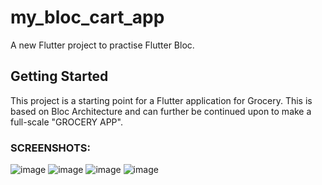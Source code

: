 # my_bloc_cart_app

A new Flutter project to practise Flutter Bloc.

## Getting Started

This project is a starting point for a Flutter application for Grocery. This is based on Bloc Architecture and can further be continued upon to make a full-scale "GROCERY APP".

### SCREENSHOTS:

![image](https://github.com/user-attachments/assets/218a29b2-4f6b-4e45-994c-5f5db6a92bd3)
![image](https://github.com/user-attachments/assets/5e4a6397-f532-4b04-983e-ae6627aed2cf)
![image](https://github.com/user-attachments/assets/be4818ba-e734-49fb-9678-8b7ebb9765a5)
![image](https://github.com/user-attachments/assets/d5c9a930-d392-46e3-b63a-5c1a603d7ae2)




